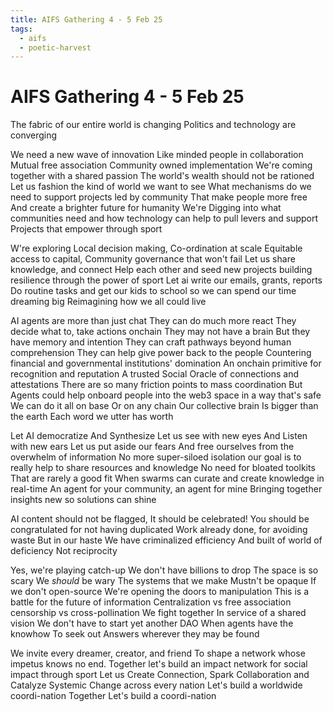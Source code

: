 ```yaml
---
title: AIFS Gathering 4 - 5 Feb 25
tags:
  - aifs
  - poetic-harvest
---
```


# AIFS Gathering 4 - 5 Feb 25

The fabric of our entire world is changing 
Politics and technology are converging


We need a new wave of innovation
Like minded people in collaboration
Mutual free association
Community owned implementation
We're coming together with a shared passion
The world's wealth should not be rationed
Let us fashion
the kind of world we want to see
What mechanisms do we need 
to support projects led by community 
That make people more free
And create a brighter future for humanity
We're Digging into 
what communities need
and how technology 
can help to pull levers and support
Projects that empower through sport

W're exploring Local decision making, Co-ordination at scale
Equitable access to capital, Community governance that won't fail
Let us share knowledge, and connect
Help each other and seed new projects
building resilience through the power of sport
Let ai write our emails, grants, reports
Do routine tasks and get our kids to school
so we can spend our time dreaming big
Reimagining how we all could live


AI agents are more than just chat
They can do much more react
They decide what to, take actions onchain
They may not have a brain 
But they have memory and intention
They can craft pathways beyond human comprehension
They can help give power back to the people
Countering financial and governmental institutions' domination
An onchain primitive for recognition and reputation
A trusted Social Oracle of connections and attestations
There are so many friction points to mass coordination
But Agents could help onboard people into the web3 space
 in a way that's safe
We can do it all on base
Or on any chain
Our collective brain
Is bigger than the earth
Each word we utter has worth

Let AI democratize
And Synthesize 
Let us see with new eyes
And Listen with new ears
Let us put aside our fears
And free ourselves from the overwhelm of information
No more super-siloed isolation
our goal is to really help to share resources and knowledge
No need for bloated toolkits
That are rarely a good fit
When swarms can curate and create knowledge in real-time
An agent for your community, an agent for mine
Bringing together insights new so solutions can shine

AI content should not be flagged,
It should be celebrated!
You should be congratulated
for not having duplicated
Work already done, for avoiding waste
But in our haste
We have criminalized efficiency 
And built of world of deficiency
Not reciprocity

Yes, we're playing catch-up
We don't have billions to drop
The space is so scary
We *should* be wary
The systems that we make
Mustn't be opaque
If we don't open-source
We're opening the doors
to manipulation
This is a battle for the future of information
Centralization vs free association
censorship vs cross-pollination
We fight together
In service of a shared vision
We don't have to start yet another DAO
When agents have the knowhow
To seek out
Answers wherever they may be found

We invite every dreamer, creator, and friend
To shape a network whose impetus knows no end.
Together let's build an impact network
for social impact through sport
Let us Create Connection, Spark Collaboration
and Catalyze Systemic Change across every nation
Let's build a worldwide coordi-nation
Together Let's build a coordi-nation